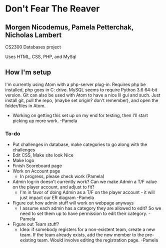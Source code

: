 # Don't Fear The Reaver
## Morgen Nicodemus, Pamela Petterchak, Nicholas Lambert

CS2300 Databases project

Uses HTML, CSS, PHP, and MySql

How I'm setup
----------------------
I'm currently using Atom with a php-server plug-in. Requires php be installed, php goes in C: drive. MySQL seems to require Python 3.6 64-bit version. Git can also be used with Atom to have a nice lil gui and such. Just install git, pull the repo, (maybe set origin? don't remember), and open the folder/files in Atom.
  - Working on getting this set up on my end for testing, then I'll start picking up more work. -Pamela

### To-do
- Put challenges in database, make categories to go along with the challenges
- Edit CSS, Make site look Nice
- Make logo
- Finish Scoreboard page
- Work on Account page
    - In progress, please check work (Pamela)
- Admin log-in doesn't currently work? Can we make Admin a T/F value on the player account, and adjust to fit?
    - I'm in favor of doing Admin as a T/F on the player account - it will just impact our ER diagram -Pamela
- Figure out how admin stuff will work on webpage anyways
    - I assume each admin has a category they are allowed to edit? So we need to set them up to have permission
      to edit their category. -Pamela
- Figure out Team stuff?
    - Idea: if somebody registers for a non-existent team, create a new team. If the team already exists, add
      the new member to the pre-existing team. Would involve editing the registration page. -Pamela
